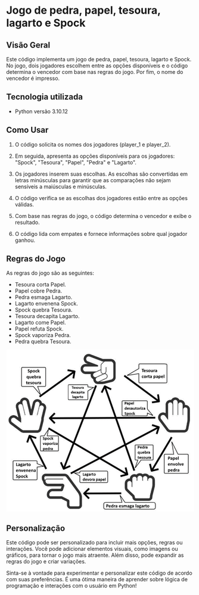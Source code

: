 #  Jogo de pedra, papel, tesoura, lagarto e Spock


## Visão Geral

 Este código implementa um jogo de pedra, papel, tesoura, lagarto e Spock. No jogo, dois jogadores escolhem entre as opções disponíveis e o código determina o vencedor com base nas regras do jogo. Por fim, o nome do vencedor é impresso.


 ## Tecnologia utilizada

- Python versão  3.10.12


## Como Usar

1. O código solicita os nomes dos jogadores (player_1 e player_2).

2. Em seguida, apresenta as opções disponíveis para os jogadores: "Spock", "Tesoura", "Papel", "Pedra" e "Lagarto".

3. Os jogadores inserem suas escolhas. As escolhas são convertidas em letras minúsculas para garantir que as comparações não sejam sensíveis a maiúsculas e minúsculas.

4. O código verifica se as escolhas dos jogadores estão entre as opções válidas.

5. Com base nas regras do jogo, o código determina o vencedor e exibe o resultado.

6. O código lida com empates e fornece informações sobre qual jogador ganhou.


## Regras do Jogo
As regras do jogo são as seguintes:

- Tesoura corta Papel.
- Papel cobre Pedra.
- Pedra esmaga Lagarto.
- Lagarto envenena Spock.
- Spock quebra Tesoura.
- Tesoura decapita Lagarto.
- Lagarto come Papel.
- Papel refuta Spock.
- Spock vaporiza Pedra.
- Pedra quebra Tesoura.

<img src="./RegrasDoJogo.png" alt="Regras do jogo do pedra, papel, tesoura, lagarto e Spock">

## Personalização

Este código pode ser personalizado para incluir mais opções, regras ou interações. Você pode adicionar elementos visuais, como imagens ou gráficos, para tornar o jogo mais atraente. Além disso, pode expandir as regras do jogo e criar variações.

Sinta-se à vontade para experimentar e personalizar este código de acordo com suas preferências. É uma ótima maneira de aprender sobre lógica de programação e interações com o usuário em Python!




